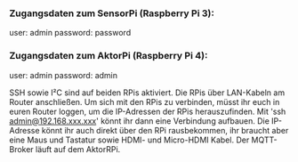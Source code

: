 ### Zugangsdaten zum SensorPi (Raspberry Pi 3): 
user: admin
password: password

### Zugangsdaten zum AktorPi (Raspberry Pi 4): 
user: admin
password: admin 

SSH sowie I²C sind auf beiden RPis aktiviert. Die RPis über LAN-Kabeln am Router anschließen.
Um sich mit den RPis zu verbinden, müsst ihr euch in euren Router loggen, um die IP-Adressen der RPis herauszufinden. Mit 'ssh admin@192.168.xxx.xxx' könnt ihr dann eine Verbindung aufbauen. 
Die IP-Adresse könnt ihr auch direkt über den RPi rausbekommen, ihr braucht aber eine Maus und Tastatur sowie HDMI- und Micro-HDMI Kabel. Der MQTT-Broker läuft auf dem AktorRPi.
